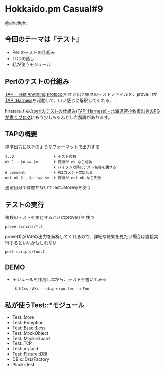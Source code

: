 Hokkaido.pm Casual#9
====================

@aloelight

今回のテーマは『テスト』
-----------------------

 * Perlのテストの仕組み
 * TDDの話し
 * 私が使うモジュール

Perlのテストの仕組み
--------------------

[TAP - Test Anything Protocol](http://en.wikipedia.org/wiki/Test_Anything_Protocol)を吐き出す個々のテストファイルを、prove(1)が[TAP::Harness](https://metacpan.org/module/TAP::Harness)を起動して、いい感じに解釈してくれる。

hirataraさんの[perlのテストの仕組み(TAP::Harness) - 北海道苫小牧市出身のPGが書くブログ](http://d.hatena.ne.jp/hiratara/20090320/1237542892)にもう少しちゃんとした解説があります。

TAPの概要
---------

標準出力に以下のようなフォーマットで出力する

    1..2                  # テストの数
    ok 1 - $n == $m       # 行頭が ok なら成功
                          # ハイフン以降にテスト名等を書ける
    # comment             # #はコメント文になる
    not ok 2 - $n !== $m  # 行頭が not ok なら失敗

通常自分では書かないでTest::More等を使う


テストの実行
------------

複数のテストを実行するときはprove(1)を使う

    prove scripts/*.t

prove(1)がTAPの出力を解析してくれるので、詳細な結果を見たい場合は直接実行するといいかもしれない

    perl scripts/foo.t

DEMO
----

 - モジュールを作成しながら、テストを書いてみる

        $ h2xs -AXc --skip-exporter -n Foo


私が使うTest::\*モジュール
------------------

 * Test::More
 * Test::Exception
 * Test::Base::Less
 * Test::MockObject
 * Test::Mock::Guard
 * Test::TCP
 * Test::mysqld
 * Test::Fixture::DBI
 * DBIx::DataFactory
 * Plack::Test
